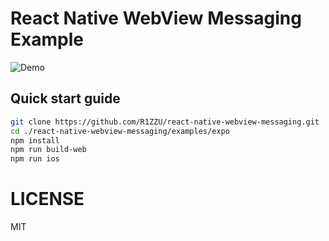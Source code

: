 # React Native WebView Messaging Example

![Demo](http://i.imgur.com/BPKQpLf.gif)

## Quick start guide
```sh
git clone https://github.com/R1ZZU/react-native-webview-messaging.git
cd ./react-native-webview-messaging/examples/expo
npm install
npm run build-web
npm run ios
```

# LICENSE
MIT
